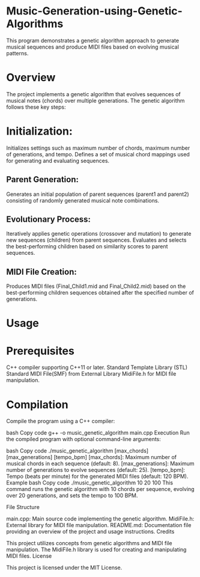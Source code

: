 # Music-Generation-using-Genetic-Algorithms

This program demonstrates a genetic algorithm approach to generate musical sequences and produce MIDI files based on evolving musical patterns.

# Overview

The project implements a genetic algorithm that evolves sequences of musical notes (chords) over multiple generations. The genetic algorithm follows these key steps:

# Initialization:
Initializes settings such as maximum number of chords, maximum number of generations, and tempo.
Defines a set of musical chord mappings used for generating and evaluating sequences.
## Parent Generation:
Generates an initial population of parent sequences (parent1 and parent2) consisting of randomly generated musical note combinations.
## Evolutionary Process:
Iteratively applies genetic operations (crossover and mutation) to generate new sequences (children) from parent sequences.
Evaluates and selects the best-performing children based on similarity scores to parent sequences.
## MIDI File Creation:
Produces MIDI files (Final_Child1.mid and Final_Child2.mid) based on the best-performing children sequences obtained after the specified number of generations.
# Usage

# Prerequisites

C++ compiler supporting C++11 or later.
Standard Template Library (STL) 
Standard MIDI File(SMF) from 
External Library MidiFile.h for MIDI file manipulation.

# Compilation
Compile the program using a C++ compiler:

bash
Copy code
g++ -o music_genetic_algorithm main.cpp
Execution
Run the compiled program with optional command-line arguments:

bash
Copy code
./music_genetic_algorithm [max_chords] [max_generations] [tempo_bpm]
[max_chords]: Maximum number of musical chords in each sequence (default: 8).
[max_generations]: Maximum number of generations to evolve sequences (default: 25).
[tempo_bpm]: Tempo (beats per minute) for the generated MIDI files (default: 120 BPM).
Example
bash
Copy code
./music_genetic_algorithm 10 20 100
This command runs the genetic algorithm with 10 chords per sequence, evolving over 20 generations, and sets the tempo to 100 BPM.

File Structure

main.cpp: Main source code implementing the genetic algorithm.
MidiFile.h: External library for MIDI file manipulation.
README.md: Documentation file providing an overview of the project and usage instructions.
Credits

This project utilizes concepts from genetic algorithms and MIDI file manipulation.
The MidiFile.h library is used for creating and manipulating MIDI files.
License

This project is licensed under the MIT License.
